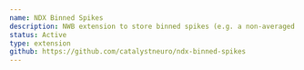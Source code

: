 ```yaml
---
name: NDX Binned Spikes
description: NWB extension to store binned spikes (e.g. a non-averaged PSTH) with respect to time events. Designed to store counts of spikes around a set of events like stimuli or behavioral events, with support for multiple conditions and unit-specific data organization.
status: Active
type: extension
github: https://github.com/catalystneuro/ndx-binned-spikes
---
```

